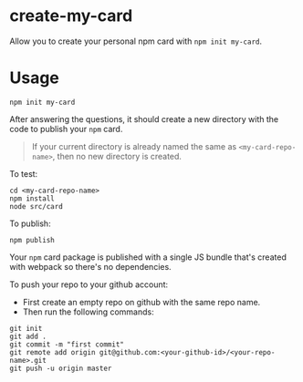 # create-my-card

Allow you to create your personal npm card with `npm init my-card`.

# Usage

```
npm init my-card
```

After answering the questions, it should create a new directory with the code to publish your `npm` card.

> If your current directory is already named the same as `<my-card-repo-name>`, then no new directory is created.

To test:

```
cd <my-card-repo-name>
npm install
node src/card
```

To publish:

```
npm publish
```

Your `npm` card package is published with a single JS bundle that's created with webpack so there's no dependencies.

To push your repo to your github account:

- First create an empty repo on github with the same repo name.
- Then run the following commands:

```
git init
git add .
git commit -m "first commit"
git remote add origin git@github.com:<your-github-id>/<your-repo-name>.git
git push -u origin master
```
